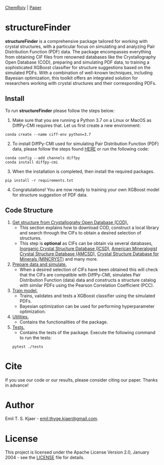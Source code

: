 [ChemRxiv]()  |  [Paper]()

# structureFinder

**structureFinder** is a comprehensive package tailored for working with crystal structures, with a particular focus on simulating and analyzing Pair Distribution Function (PDF) data. The package encompasses everything from obtaining CIF files from renowned databases like the Crystallography Open Database (COD), preparing and simulating PDF data, to training a sophisticated XGBoost classifier for structure suggestions based on the simulated PDFs. With a combination of well-known techniques, including Bayesian optimization, this toolkit offers an integrated solution for researchers working with crystal structures and their corresponding PDFs.

## Install

To run **structureFinder** please follow the steps below:
1) Make sure that you are running a Python 3.7 on a Linux or MacOS as DiffPy-CMI requires that. Let us first create
a new environment:
````
conda create --name ciff-env python=3.7
````
2) To install DiffPy-CMI used for simulating Pair Distribution Function (PDF) data, please follow the steps found 
[HERE](https://www.diffpy.org/products/diffpycmi/index.html) or run the following code:
```` 
conda config --add channels diffpy
conda install diffpy-cmi
````
3) When the installation is completed, then install the required packages.
````
pip install -r requirements.txt
````

4) Congratulations! You are now ready to training your own XGBoost model for structure suggestion of PDF data. 

## Code Structure

1) [Get structure from Crystallograhy Open Database (COD).](./get_structures)
    * This section explains how to download COD, construct a local library and search through the CIFs to obtain a desired selection of structures. 
    * This step is **optional** as CIFs can be obtain via several databases, [Inorganic Crystal Structure Database (ICSD)](#https://icsd.fiz-karlsruhe.de/index.xhtml;jsessionid=F2D29303581D2EE6C2C50D0AD23BF271), [American Mineralogist Crystal Structure Database (AMCSD)](#http://rruff.geo.arizona.edu/AMS/amcsd.php), [Crystal Structure Database for Minerals (MINCRYST)](#http://database.iem.ac.ru/mincryst/index.php) and many more.  
2) [Prepare data and simulate.](./prepare_data)
    * When a desired selection of CIFs have been obtained this will check that the CIFs are compatible with DiffPy-CMI, simulates Pair Distribution Function (data) data and constructs a structure catalog with similar PDFs using the Pearson Correlation Coefficient (PCC).
3) [Train model.](./train_model)
    * Trains, validates and tests a XGBoost classifier using the simulated PDFs.
    * Bayesian optimization can be used for performing hyperparameter optimization.
4) [Utilities.](./utils) 
    * Contains the functionalities of the package.
5) [Tests.](./tests)
    * Contains the tests of the package. Execute the following command to run the tests: 
    ```
    pytest ./tests
    ```

# Cite
If you use our code or our results, please consider citing our paper. Thanks in advance!

# Author 
Emil T. S. Kjaer - emil.thyge.kjaer@gmail.com.

# License
This project is licensed under the Apache License Version 2.0, January 2004 - see the [LICENSE](LICENSE) file for details.
